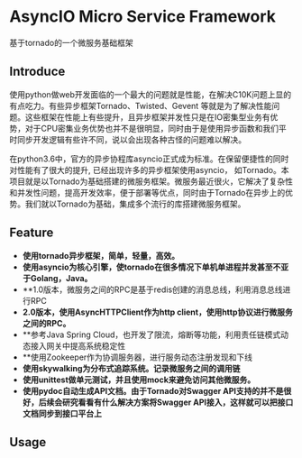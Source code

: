 # AsyncIO Micro Service Framework
基于tornado的一个微服务基础框架 
## Introduce

使用python做web开发面临的一个最大的问题就是性能，在解决C10K问题上显的有点吃力。有些异步框架Tornado、Twisted、Gevent 等就是为了解决性能问题。这些框架在性能上有些提升，且异步框架并发性只是在IO密集型业务有优势，对于CPU密集业务优势也并不是很明显，同时由于是使用异步函数和我们平时同步开发逻辑有些许不同，说以会出现各种古怪的问题难以解决。

在python3.6中，官方的异步协程库asyncio正式成为标准。在保留便捷性的同时对性能有了很大的提升, 已经出现许多的异步框架使用asyncio， 如Tornado。本项目就是以Tornado为基础搭建的微服务框架。微服务最近很火，它解决了复杂性和并发性问题，提高开发效率，便于部署等优点，同时由于Tornado在异步上的优势。我们就以Tornado为基础，集成多个流行的库搭建微服务框架。

## Feature

* **使用tornado异步框架，简单，轻量，高效。**
* **使用asyncio为核心引擎，使tornado在很多情况下单机单进程并发甚至不亚于Golang，Java。**
* **1.0版本，微服务之间的RPC是基于redis创建的消息总线，利用消息总线进行RPC
* **2.0版本，使用AsyncHTTPClient作为http client，使用http协议进行微服务之间的RPC。**
* **参考Java Spring Cloud，也开发了限流，熔断等功能，利用责任链模式动态接入网关中提高系统稳定性
* **使用Zookeeper作为协调服务器，进行服务动态注册发现和下线
* **使用skywalking为分布式追踪系统。记录微服务之间的调用链**
* **使用unittest做单元测试，并且使用mock来避免访问其他微服务。**
* **使用pydoc自动生成API文档。由于Tornado对Swagger API支持的并不是很好，后续会研究看看有什么解决方案将Swagger API接入，这样就可以把接口文档同步到接口平台上**

## Usage
